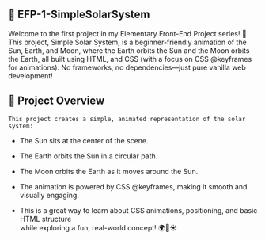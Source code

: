 ## 📅 EFP-1-SimpleSolarSystem

Welcome to the first project in my Elementary Front-End Project series! 🚀 This project, Simple Solar System, is a beginner-friendly animation of the Sun, Earth, and Moon, where the Earth orbits the Sun and the Moon orbits the Earth, all built using HTML, and CSS (with a focus on CSS @keyframes for animations). No frameworks, no dependencies—just pure vanilla web development!

## 🧾 Project Overview

`This project creates a simple, animated representation of the solar system:`

- The Sun sits at the center of the scene.

- The Earth orbits the Sun in a circular path.

- The Moon orbits the Earth as it moves around the Sun.

- The animation is powered by CSS @keyframes, making it smooth and visually engaging.

- This is a great way to learn about CSS animations, positioning, and basic HTML structure <br>while exploring a fun, real-world concept! 🌍🌙☀️